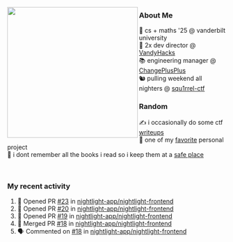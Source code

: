 <!-- 
Hey what are you doing here? 
I admire your curiosity tho
Shoot me an email (zinean00 at gmail dot com)
Let's connect! 
-->

<p float="left">
  <img src='https://imgur.com/nGM66Ev.png' width='300' align="left">
  <p>
    
  <h3>About Me</h3>
  🏫 cs + maths '25 @ vanderbilt university <br>
  🌊 2x dev director @ <a href="https://github.com/vandyhacks">VandyHacks</a> <br>
  📚 engineering manager @ <a href="https://github.com/changeplusplusvandy">ChangePlusPlus<a> <br>
  🐿 pulling weekend all nighters @ <a href="https://github.com/squ1rrel-ctf">squ1rrel-ctf</a> <br>
  
  <h3>Random</h3>
  ✍️ i occasionally do some ctf <a href="https://squ1rrel.dev/author/zineanteoh">writeups</a> <br>
  📱 one of my <a href="https://github.com/zineanteoh/vinkybox-app">favorite</a> personal project<br>
  📖 i dont remember all the books i read so i keep them at a <a href="https://www.goodreads.com/user/show/80901669-zi">safe place</a>
  </p>
  
</p>

<br>
<!-- <i>generated by <a href="https://labs.openai.com/s/0hW1r6PFYo3Zh0a7UoxK2AMp" target="_blank">dall-e 2</a></i> -->

<h3>My recent activity</h3>

<!--START_SECTION:activity-->
1. 💪 Opened PR [#23](https://github.com/nightlight-app/nightlight-frontend/pull/23) in [nightlight-app/nightlight-frontend](https://github.com/nightlight-app/nightlight-frontend)
2. 💪 Opened PR [#20](https://github.com/nightlight-app/nightlight-frontend/pull/20) in [nightlight-app/nightlight-frontend](https://github.com/nightlight-app/nightlight-frontend)
3. 💪 Opened PR [#19](https://github.com/nightlight-app/nightlight-frontend/pull/19) in [nightlight-app/nightlight-frontend](https://github.com/nightlight-app/nightlight-frontend)
4. 🎉 Merged PR [#18](https://github.com/nightlight-app/nightlight-frontend/pull/18) in [nightlight-app/nightlight-frontend](https://github.com/nightlight-app/nightlight-frontend)
5. 🗣 Commented on [#18](https://github.com/nightlight-app/nightlight-frontend/issues/18) in [nightlight-app/nightlight-frontend](https://github.com/nightlight-app/nightlight-frontend)
<!--END_SECTION:activity-->
